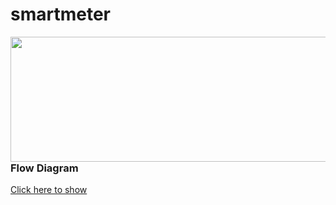 # smartmeter

<img align="right" width="1000px" height="200px" src="https://raw.githubusercontent.com/markusrobertoo/smartmeter/master/Wiring%20Diagram/Wiring%20Electrics%20Measurement%20Map.jpg?raw=true"/>

<br><br>
<p>
<h3>Flow Diagram</h3>
<a href="https://viewer.diagrams.net/?tags=%7B%7D&highlight=0000ff&edit=_blank&layers=1&nav=1&title=block-diagram-smartmeter.drawio#Uhttps%3A%2F%2Fraw.githubusercontent.com%2Fmarkusrobertoo%2Fsmartmeter%2Fmaster%2FBlock%2520Diagram%2Fblock-diagram-smartmeter.drawio" target="_blank">
  Click here to show</a>
</p>
